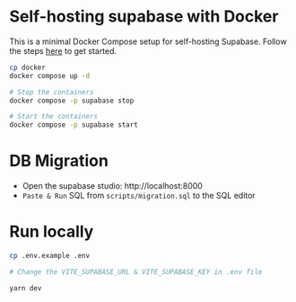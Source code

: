 # Self-hosting supabase with Docker

This is a minimal Docker Compose setup for self-hosting Supabase. Follow the steps [here](https://supabase.com/docs/guides/hosting/docker) to get started.

```bash
cp docker
docker compose up -d
```

```bash
# Stop the containers
docker compose -p supabase stop

# Start the containers
docker compose -p supabase start
```

# DB Migration

- Open the supabase studio: http://localhost:8000
- `Paste & Run` SQL from `scripts/migration.sql` to the SQL editor

# Run locally

```bash
cp .env.example .env

# Change the VITE_SUPABASE_URL & VITE_SUPABASE_KEY in .env file

yarn dev
```
